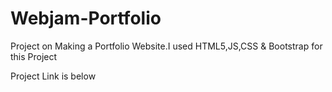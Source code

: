# Webjam-Portfolio
Project on Making a Portfolio Website.I used HTML5,JS,CSS & Bootstrap for this Project

Project Link is below

